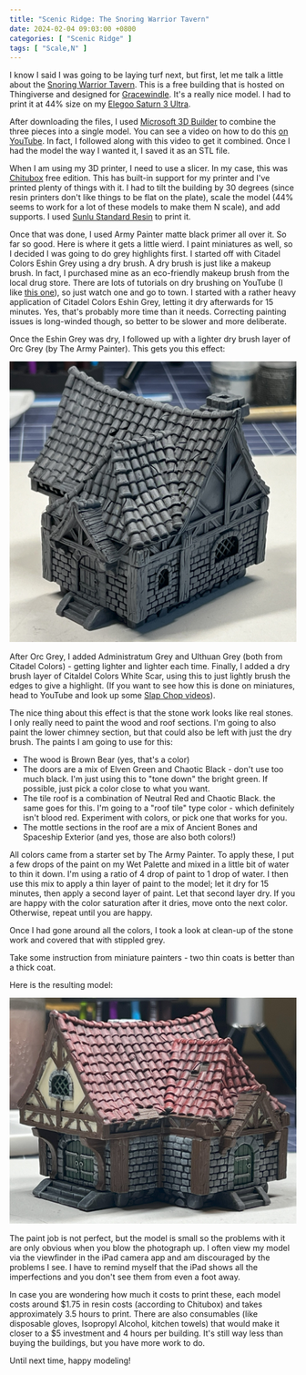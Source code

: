 ```yaml
---
title: "Scenic Ridge: The Snoring Warrior Tavern"
date: 2024-02-04 09:03:00 +0800
categories: [ "Scenic Ridge" ]
tags: [ "Scale,N" ]
---
```


I know I said I was going to be laying turf next, but first, let me talk a little about the [Snoring Warrior Tavern](https://www.thingiverse.com/thing:4776313).  This is a free building that is hosted on Thingiverse and designed for [Gracewindle](https://www.patreon.com/gracewindale).  It's a really nice model.  I had to print it at 44% size on my [Elegoo Saturn 3 Ultra](https://www.elegoo.com/products/elegoo-saturn-3-resin-3d-printer-12k).

After downloading the files, I used [Microsoft 3D Builder](https://apps.microsoft.com/detail/9WZDNCRFJ3T6) to combine the three pieces into a single model.  You can see a video on how to do this [on YouTube](https://www.youtube.com/watch?v=tkKdQr9BCik).  In fact, I followed along with this video to get it combined.  Once I had the model the way I wanted it, I saved it as an STL file.

When I am using my 3D printer, I need to use a slicer.  In my case, this was [Chitubox](https://www.chitubox.com) free edition.  This has built-in support for my printer and I've printed plenty of things with it.  I had to tilt the building by 30 degrees (since resin printers don't like things to be flat on the plate), scale the model (44% seems to work for a lot of these models to make them N scale), and add supports.  I used [Sunlu Standard Resin](https://www.sunlu.com/collections/standard-resin) to print it.

Once that was done, I used Army Painter matte black primer all over it.  So far so good.  Here is where it gets a little wierd.  I paint miniatures as well, so I decided I was going to do grey highlights first.  I started off with Citadel Colors Eshin Grey using a dry brush.  A dry brush is just like a makeup brush.  In fact, I purchased mine as an eco-friendly makeup brush from the local drug store.  There are lots of tutorials on dry brushing on YouTube (I like [this one]()), so just watch one and go to town.  I started with a rather heavy application of Citadel Colors Eshin Grey, letting it dry afterwards for 15 minutes.  Yes, that's probably more time than it needs.  Correcting painting issues is long-winded though, so better to be slower and more deliberate.

Once the Eshin Grey was dry, I followed up with a lighter dry brush layer of Orc Grey (by The Army Painter).  This gets you this effect:

![The Snoring Warrior Tavern with some grey](/assets/2024/02/04/IMG_2384.jpg)

After Orc Grey, I added Administratum Grey and Ulthuan Grey (both from Citadel Colors) - getting lighter and lighter each time.  Finally, I added a dry brush layer of Citaldel Colors White Scar, using this to just lightly brush the edges to give a highlight.  (If you want to see how this is done on miniatures, head to YouTube and look up some [Slap Chop videos](https://www.youtube.com/@heresyismytherapy/videos)).

The nice thing about this effect is that the stone work looks like real stones.  I only really need to paint the wood and roof sections.  I'm going to also paint the lower chimney section, but that could also be left with just the dry brush.  The paints I am going to use for this:

* The wood is Brown Bear (yes, that's a color)
* The doors are a mix of Elven Green and Chaotic Black - don't use too much black.  I'm just using this to "tone down" the bright green.  If possible, just pick a color close to what you want.
* The tile roof is a combination of Neutral Red and Chaotic Black.  the same goes for this.  I'm going to a "roof tile" type color - which definitely isn't blood red.  Experiment with colors, or pick one that works for you.
* The mottle sections in the roof are a mix of Ancient Bones and Spaceship Exterior (and yes, those are also both colors!)

All colors came from a starter set by The Army Painter.  To apply these, I put a few drops of the paint on my Wet Palette and mixed in a little bit of water to thin it down.  I'm using a ratio of 4 drop of paint to 1 drop of water.  I then use this mix to apply a thin layer of paint to the model; let it dry for 15 minutes, then apply a second layer of paint.  Let that second layer dry.  If you are happy with the color saturation after it dries, move onto the next color.  Otherwise, repeat until you are happy.

Once I had gone around all the colors, I took a look at clean-up of the stone work and covered that with stippled grey.

Take some instruction from miniature painters - two thin coats is better than a thick coat.

Here is the resulting model:

![The Snoring Warrior Tavern - final version](/assets/2024/02/04/IMG_2387.jpg)

The paint job is not perfect, but the model is small so the problems with it are only obvious when you blow the photograph up.  I often view my model via the viewfinder in the iPad camera app and am discouraged by the problems I see.  I have to remind myself that the iPad shows all the imperfections and you don't see them from even a foot away.

In case you are wondering how much it costs to print these, each model costs around $1.75 in resin costs (according to Chitubox) and takes approximately 3.5 hours to print.  There are also consumables (like disposable gloves, Isopropyl Alcohol, kitchen towels) that would make it closer to a $5 investment and 4 hours per building.  It's still way less than buying the buildings, but you have more work to do.

Until next time, happy modeling!